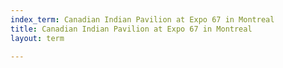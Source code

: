 ```yaml
---
index_term: Canadian Indian Pavilion at Expo 67 in Montreal
title: Canadian Indian Pavilion at Expo 67 in Montreal
layout: term

---
```

